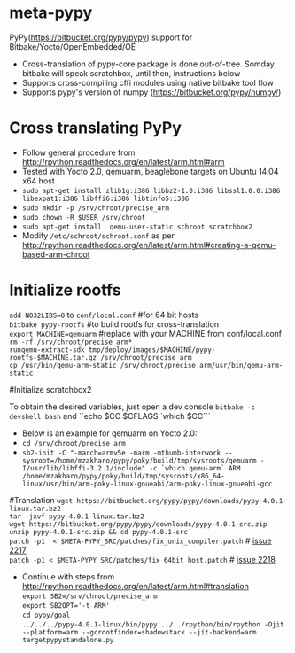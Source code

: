 # meta-pypy
 PyPy(https://bitbucket.org/pypy/pypy) support for Bitbake/Yocto/OpenEmbedded/OE
 
 * Cross-translation of pypy-core package is done out-of-tree. Somday bitbake will speak scratchbox, until then, instructions below
 * Supports cross-compiling cffi modules using native bitbake tool flow
 * Supports pypy's version of numpy (https://bitbucket.org/pypy/numpy/)
 
# Cross translating PyPy
* Follow general procedure from http://rpython.readthedocs.org/en/latest/arm.html#arm
* Tested with Yocto 2.0, qemuarm, beaglebone targets on Ubuntu 14.04 x64 host
* `sudo apt-get install zlib1g:i386 libbz2-1.0:i386 libssl1.0.0:i386 libexpat1:i386 libffi6:i386 libtinfo5:i386`
* `sudo mkdir -p /srv/chroot/precise_arm`
* `sudo chown -R $USER /srv/chroot`
* `sudo apt-get install  qemu-user-static schroot scratchbox2`
* Modify `/etc/schroot/schroot.conf` as per   http://rpython.readthedocs.org/en/latest/arm.html#creating-a-qemu-based-arm-chroot

# Initialize rootfs
`add NO32LIBS=0` to `conf/local.conf` #for 64 bit hosts  
`bitbake pypy-rootfs` #to build rootfs for cross-translation  
`export MACHINE=qemuarm`  #replace with your MACHINE from conf/local.conf  
`rm -rf /srv/chroot/precise_arm*`  
`runqemu-extract-sdk tmp/deploy/images/$MACHINE/pypy-rootfs-$MACHINE.tar.gz /srv/chroot/precise_arm`  
`cp /usr/bin/qemu-arm-static /srv/chroot/precise_arm/usr/bin/qemu-arm-static`  

#Initialize scratchbox2

To obtain the desired variables, just open a dev console `bitbake -c devshell bash` and ``echo  $CC $CFLAGS `which $CC```     
* Below is an example for qemuarm on Yocto 2.0:
* `cd /srv/chroot/precise_arm`  
* ``sb2-init -C "-march=armv5e -marm -mthumb-interwork --sysroot=/home/mzakharo/pypy/poky/build/tmp/sysroots/qemuarm -I/usr/lib/libffi-3.2.1/include" -c `which qemu-arm` ARM /home/mzakharo/pypy/poky/build/tmp/sysroots/x86_64-linux/usr/bin/arm-poky-linux-gnueabi/arm-poky-linux-gnueabi-gcc``

#Translation
 `wget https://bitbucket.org/pypy/pypy/downloads/pypy-4.0.1-linux.tar.bz2`  
 `tar -jxvf pypy-4.0.1-linux.tar.bz2`  
 `wget https://bitbucket.org/pypy/pypy/downloads/pypy-4.0.1-src.zip`  
 `unzip pypy-4.0.1-src.zip && cd pypy-4.0.1-src`  
 `patch -p1  < $META-PYPY_SRC/patches/fix_unix_compiler.patch` # [issue 2217]( https://bitbucket.org/pypy/pypy/issues/2217/cross-translating-cffi-modules-unable-to)  
 `patch -p1 < $META-PYPY_SRC/patches/fix_64bit_host.patch` # [issue 2218]( https://bitbucket.org/pypy/pypy/issues/2218/cross-translating-on-64-bit-host-for-arm)  
 * Continue with steps from http://rpython.readthedocs.org/en/latest/arm.html#translation  
 `export SB2=/srv/chroot/precise_arm`  
 `export SB2OPT='-t ARM'`  
 `cd pypy/goal`  
 `../../../pypy-4.0.1-linux/bin/pypy ../../rpython/bin/rpython -Ojit --platform=arm --gcrootfinder=shadowstack --jit-backend=arm targetpypystandalone.py`  
